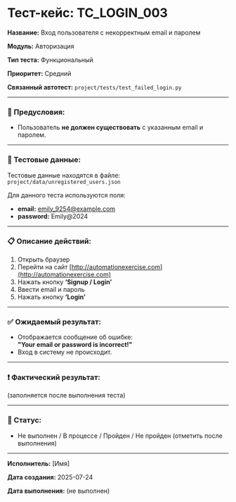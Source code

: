 # Тест-кейс: TC_LOGIN_003

**Название:** Вход пользователя с некорректным email и паролем

**Модуль:** Авторизация

**Тип теста:** Функциональный

**Приоритет:** Средний

**Связанный автотест:** `project/tests/test_failed_login.py`

---

### 🔧 Предусловия:
- Пользователь **не должен существовать** с указанным email и паролем.

---

### 🧪 Тестовые данные:

Тестовые данные находятся в файле:  
`project/data/unregistered_users.json`

Для данного теста используются поля:
- **email:** emily_9254@example.com 
- **password:** Emily@2024 

---

### 📋 Описание действий:

1. Открыть браузер  
2. Перейти на сайт [http://automationexercise.com](http://automationexercise.com)  
3. Нажать кнопку **‘Signup / Login’**  
4. Ввести email и пароль  
5. Нажать кнопку **‘Login’**  

---

### ✅ Ожидаемый результат:
- Отображается сообщение об ошибке:  
  **"Your email or password is incorrect!"**
- Вход в систему не происходит.

---

### ❗ Фактический результат:
(заполняется после выполнения теста)

---

### 📌 Статус:
- Не выполнен / В процессе / Пройден / Не пройден (отметить после выполнения)

---

**Исполнитель:** [Имя]

**Дата создания:** 2025-07-24

**Дата выполнения:** (не выполнен)
